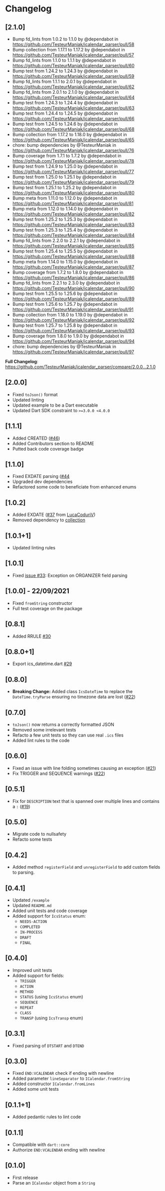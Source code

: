 # Changelog

## [2.1.0]

* Bump fd_lints from 1.0.2 to 1.1.0 by @dependabot in https://github.com/TesteurManiak/icalendar_parser/pull/58
* Bump collection from 1.17.1 to 1.17.2 by @dependabot in https://github.com/TesteurManiak/icalendar_parser/pull/57
* Bump fd_lints from 1.1.0 to 1.1.1 by @dependabot in https://github.com/TesteurManiak/icalendar_parser/pull/60
* Bump test from 1.24.2 to 1.24.3 by @dependabot in https://github.com/TesteurManiak/icalendar_parser/pull/59
* Bump fd_lints from 1.1.1 to 2.0.1 by @dependabot in https://github.com/TesteurManiak/icalendar_parser/pull/62
* Bump fd_lints from 2.0.1 to 2.1.0 by @dependabot in https://github.com/TesteurManiak/icalendar_parser/pull/64
* Bump test from 1.24.3 to 1.24.4 by @dependabot in https://github.com/TesteurManiak/icalendar_parser/pull/63
* Bump test from 1.24.4 to 1.24.5 by @dependabot in https://github.com/TesteurManiak/icalendar_parser/pull/66
* Bump test from 1.24.5 to 1.24.6 by @dependabot in https://github.com/TesteurManiak/icalendar_parser/pull/68
* Bump collection from 1.17.2 to 1.18.0 by @dependabot in https://github.com/TesteurManiak/icalendar_parser/pull/65
* chore: bump dependencies by @TesteurManiak in https://github.com/TesteurManiak/icalendar_parser/pull/76
* Bump coverage from 1.7.1 to 1.7.2 by @dependabot in https://github.com/TesteurManiak/icalendar_parser/pull/78
* Bump test from 1.24.9 to 1.25.0 by @dependabot in https://github.com/TesteurManiak/icalendar_parser/pull/77
* Bump test from 1.25.0 to 1.25.1 by @dependabot in https://github.com/TesteurManiak/icalendar_parser/pull/79
* Bump test from 1.25.1 to 1.25.2 by @dependabot in https://github.com/TesteurManiak/icalendar_parser/pull/80
* Bump meta from 1.11.0 to 1.12.0 by @dependabot in https://github.com/TesteurManiak/icalendar_parser/pull/81
* Bump meta from 1.12.0 to 1.14.0 by @dependabot in https://github.com/TesteurManiak/icalendar_parser/pull/82
* Bump test from 1.25.2 to 1.25.3 by @dependabot in https://github.com/TesteurManiak/icalendar_parser/pull/83
* Bump test from 1.25.3 to 1.25.4 by @dependabot in https://github.com/TesteurManiak/icalendar_parser/pull/84
* Bump fd_lints from 2.2.0 to 2.2.1 by @dependabot in https://github.com/TesteurManiak/icalendar_parser/pull/85
* Bump test from 1.25.4 to 1.25.5 by @dependabot in https://github.com/TesteurManiak/icalendar_parser/pull/88
* Bump meta from 1.14.0 to 1.15.0 by @dependabot in https://github.com/TesteurManiak/icalendar_parser/pull/87
* Bump coverage from 1.7.2 to 1.8.0 by @dependabot in https://github.com/TesteurManiak/icalendar_parser/pull/86
* Bump fd_lints from 2.2.1 to 2.3.0 by @dependabot in https://github.com/TesteurManiak/icalendar_parser/pull/90
* Bump test from 1.25.5 to 1.25.6 by @dependabot in https://github.com/TesteurManiak/icalendar_parser/pull/89
* Bump test from 1.25.6 to 1.25.7 by @dependabot in https://github.com/TesteurManiak/icalendar_parser/pull/91
* Bump collection from 1.18.0 to 1.19.0 by @dependabot in https://github.com/TesteurManiak/icalendar_parser/pull/92
* Bump test from 1.25.7 to 1.25.8 by @dependabot in https://github.com/TesteurManiak/icalendar_parser/pull/93
* Bump coverage from 1.8.0 to 1.9.0 by @dependabot in https://github.com/TesteurManiak/icalendar_parser/pull/94
* chore: bump dependencies by @TesteurManiak in https://github.com/TesteurManiak/icalendar_parser/pull/97


**Full Changelog**: https://github.com/TesteurManiak/icalendar_parser/compare/2.0.0...2.1.0

## [2.0.0]

* Fixed `toJson()` format
* Updated linting
* Updated example to be a Dart executable
* Updated Dart SDK constraint to `>=3.0.0 <4.0.0`

## [1.1.1]

* Added CREATED ([#46](https://github.com/TesteurManiak/icalendar_parser/issues/46))
* Added Contributors section to README
* Putted back code coverage badge

## [1.1.0]

* Fixed EXDATE parsing ([#44](https://github.com/TesteurManiak/icalendar_parser/pull/44)
* Upgraded dev dependencies
* Refactored some code to beneficiate from enhanced enums

## [1.0.2]

* Added EXDATE ([#37](https://github.com/TesteurManiak/icalendar_parser/pull/37) from [LucaCoduriV](https://github.com/LucaCoduriV))
* Removed dependency to [collection](https://pub.dev/packages/collection)

## [1.0.1+1]

* Updated linting rules

## [1.0.1]

* Fixed [issue #33](https://github.com/TesteurManiak/icalendar_parser/issues/33): Exception on ORGANIZER field parsing

## [1.0.0] - 22/09/2021

* Fixed `fromString` constructor
* Full test coverage on the package

## [0.8.1]

* Added RRULE [#30](https://github.com/TesteurManiak/icalendar_parser/pull/30)

## [0.8.0+1]

* Export ics_datetime.dart [#29](https://github.com/TesteurManiak/icalendar_parser/pull/29)

## [0.8.0]

* **Breaking Change:** Added class `IcsDateTime` to replace the `DateTime.tryParse` ensuring no timezone data are lost ([#22](https://github.com/TesteurManiak/icalendar_parser/issues/27))

## [0.7.0]

* `toJson()` now returns a correctly formatted JSON
* Removed some irrelevant tests
* Refacto a few unit tests so they can use real `.ics` files
* Added lint rules to the code

## [0.6.0]

* Fixed an issue with line folding sometimes causing an exception ([#21](https://github.com/TesteurManiak/icalendar_parser/pull/21))
* Fix TRIGGER and SEQUENCE warnings ([#22](https://github.com/TesteurManiak/icalendar_parser/pull/22))

## [0.5.1]

* Fix for `DESCRIPTION` text that is spanned over multiple lines and contains a `:` ([#19](https://github.com/TesteurManiak/icalendar_parser/pull/19))

## [0.5.0]

* Migrate code to nullsafety
* Refacto some tests

## [0.4.2]

* Added method `registerField` and `unregisterField` to add custom fields to parsing. 

## [0.4.1]

* Updated `/example`
* Updated `README.md`
* Added unit tests and code coverage
* Added support for `IcsStatus` enum:
    - `NEEDS-ACTION`
    - `COMPLETED`
    - `IN-PROCESS`
    - `DRAFT`
    - `FINAL`

## [0.4.0]

* Improved unit tests
* Added support for fields:
    - `TRIGGER`
    - `ACTION`
    - `METHOD`
    - `STATUS` (using `IcsStatus` enum)
    - `SEQUENCE`
    - `REPEAT`
    - `CLASS`
    - `TRANSP` (using `IcsTransp` enum)

## [0.3.1]

* Fixed parsing of `DTSTART` and `DTEND`

## [0.3.0]

* Fixed `END:VCALENDAR` check if ending with newline
* Added parameter `lineSeparator` to `ICalendar.fromString`
* Added constructor `ICalendar.fromLines`
* Added some unit tests

## [0.1.1+1]

* Added pedantic rules to lint code

## [0.1.1]

* Compatible with `dart::core`
* Authorize `END:VCALENDAR` ending with newline

## [0.1.0]

* First release
* Parse an `ICalendar` object from a `String`
